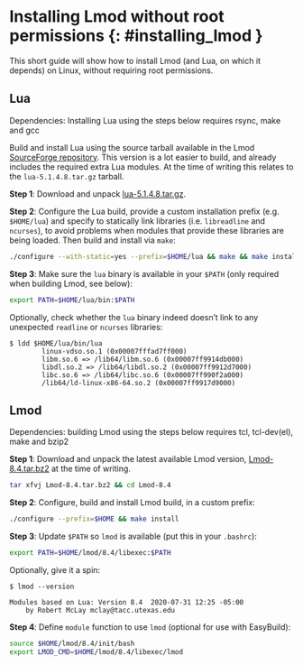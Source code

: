 # Installing Lmod without root permissions {: #installing_lmod }

This short guide will show how to install Lmod (and Lua, on which it
depends) on Linux, without requiring root permissions.

## Lua

Dependencies: Installing Lua using the steps below requires rsync, make and gcc

Build and install Lua using the source tarball available in the Lmod
[SourceForge repository](https://sourceforge.net/projects/lmod/files/).
This version is a lot easier to build, and already includes the required
extra Lua modules. At the time of writing this relates to the
`lua-5.1.4.8.tar.gz` tarball.

**Step 1**: Download and unpack [lua-5.1.4.8.tar.gz](https://sourceforge.net/projects/lmod/files/lua-5.1.4.8.tar.gz/download).

**Step 2**: Configure the Lua build, provide a custom installation
prefix (e.g. `$HOME/lua`) and specify to statically link libraries
(i.e. `libreadline` and `ncurses`), to avoid problems when modules
that provide these libraries are being loaded. Then build and install
via `make`:

``` bash
./configure --with-static=yes --prefix=$HOME/lua && make && make install
```

**Step 3**: Make sure the `lua` binary is available in your `$PATH`
(only required when building Lmod, see below):

``` bash
export PATH=$HOME/lua/bin:$PATH
```

Optionally, check whether the `lua` binary indeed doesn’t link to any
unexpected `readline` or `ncurses` libraries:

``` console
$ ldd $HOME/lua/bin/lua
        linux-vdso.so.1 (0x00007fffad7ff000)
        libm.so.6 => /lib64/libm.so.6 (0x00007ff9914db000)
        libdl.so.2 => /lib64/libdl.so.2 (0x00007ff9912d7000)
        libc.so.6 => /lib64/libc.so.6 (0x00007ff990f2a000)
        /lib64/ld-linux-x86-64.so.2 (0x00007ff9917d9000)
```

## Lmod

Dependencies: building Lmod using the steps below requires tcl, tcl-dev(el), make and bzip2

**Step 1**: Download and unpack the latest available Lmod version,
[Lmod-8.4.tar.bz2](https://sourceforge.net/projects/lmod/files/Lmod-8.4.tar.bz2/download) at the time of writing.

``` bash
tar xfvj Lmod-8.4.tar.bz2 && cd Lmod-8.4
```

**Step 2**: Configure, build and install Lmod build, in a custom prefix:

``` bash
./configure --prefix=$HOME && make install
```

**Step 3**: Update `$PATH` so `lmod` is available (put this in your
`.bashrc`):

``` bash
export PATH=$HOME/lmod/8.4/libexec:$PATH
```

Optionally, give it a spin:

``` console
$ lmod --version

Modules based on Lua: Version 8.4  2020-07-31 12:25 -05:00
    by Robert McLay mclay@tacc.utexas.edu
```

**Step 4**: Define `module` function to use `lmod` (optional for use
with EasyBuild):

``` bash
source $HOME/lmod/8.4/init/bash
export LMOD_CMD=$HOME/lmod/8.4/libexec/lmod
```
